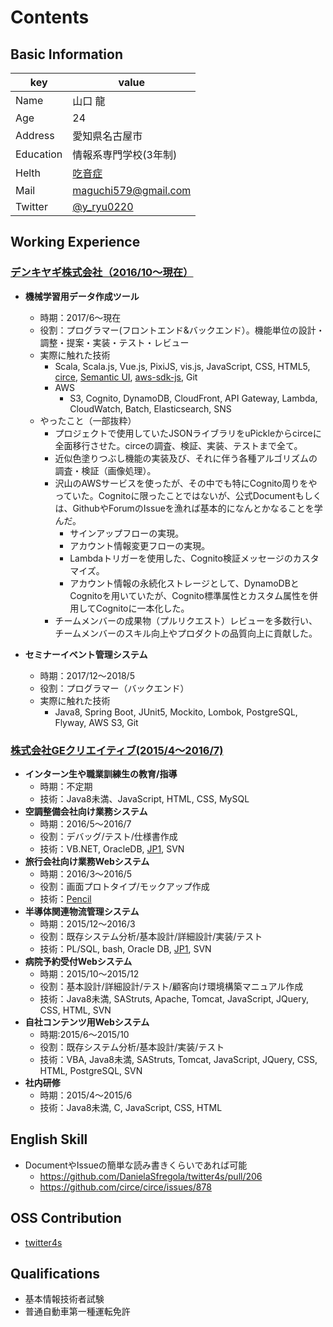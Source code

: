 # Contents
## Basic Information
|key|value|
|---|-----|
|Name|山口 龍|
|Age|24|
|Address|愛知県名古屋市|
|Education|情報系専門学校(3年制)|
|Helth|[吃音症](https://ja.wikipedia.org/wiki/%E5%90%83%E9%9F%B3%E7%97%87)
|Mail|maguchi579@gmail.com|
|Twitter|[@y_ryu0220](http://twitter.com/y_ryu0220)|

## Working Experience
### [デンキヤギ株式会社（2016/10〜現在）](https://www.denkiyagi.jp)
- **機械学習用データ作成ツール**
  - 時期：2017/6〜現在
  - 役割：プログラマー(フロントエンド&バックエンド）。機能単位の設計・調整・提案・実装・テスト・レビュー
  - 実際に触れた技術
    - Scala, Scala.js, Vue.js, PixiJS, vis.js, JavaScript, CSS, HTML5, [circe](https://github.com/circe), [Semantic UI](https://github.com/Semantic-Org/Semantic-UI), [aws-sdk-js](https://github.com/aws/aws-sdk-js), Git
    - AWS
      - S3, Cognito, DynamoDB, CloudFront, API Gateway, Lambda, CloudWatch, Batch, Elasticsearch, SNS
  - やったこと（一部抜粋）
    - プロジェクトで使用していたJSONライブラリをuPickleからcirceに全面移行させた。circeの調査、検証、実装、テストまで全て。
    - 近似色塗りつぶし機能の実装及び、それに伴う各種アルゴリズムの調査・検証（画像処理）。
    - 沢山のAWSサービスを使ったが、その中でも特にCognito周りをやっていた。Cognitoに限ったことではないが、公式Documentもしくは、GithubやForumのIssueを漁れば基本的になんとかなることを学んだ。
      - サインアップフローの実現。
      - アカウント情報変更フローの実現。
      - Lambdaトリガーを使用した、Cognito検証メッセージのカスタマイズ。
      - アカウント情報の永続化ストレージとして、DynamoDBとCognitoを用いていたが、Cognito標準属性とカスタム属性を併用してCognitoに一本化した。
    - チームメンバーの成果物（プルリクエスト）レビューを多数行い、チームメンバーのスキル向上やプロダクトの品質向上に貢献した。  
      
- **セミナーイベント管理システム**
  - 時期：2017/12〜2018/5
  - 役割：プログラマー（バックエンド）
  - 実際に触れた技術
    - Java8, Spring Boot, JUnit5, Mockito, Lombok, PostgreSQL, Flyway, AWS S3, Git
### [株式会社GEクリエイティブ(2015/4〜2016/7)](https://ge-creative.co.jp/)
- **インターン生や職業訓練生の教育/指導**
  - 時期：不定期
  - 技術：Java8未満、JavaScript, HTML, CSS, MySQL
- **空調整備会社向け業務システム**
  - 時期：2016/5〜2016/7
  - 役割：デバッグ/テスト/仕様書作成
  - 技術：VB.NET, OracleDB, [JP1](http://www.hitachi.co.jp/Prod/comp/soft1/jp1/), SVN 
- **旅行会社向け業務Webシステム** 
  - 時期：2016/3〜2016/5
  - 役割：画面プロトタイプ/モックアップ作成
  - 技術：[Pencil](http://pencil.evolus.vn/)
- **半導体関連物流管理システム**
  - 時期：2015/12〜2016/3
  - 役割：既存システム分析/基本設計/詳細設計/実装/テスト
  - 技術：PL/SQL, bash, Oracle DB, [JP1](http://www.hitachi.co.jp/Prod/comp/soft1/jp1/), SVN
- **病院予約受付Webシステム**
  - 時期：2015/10〜2015/12
  - 役割：基本設計/詳細設計/テスト/顧客向け環境構築マニュアル作成
  - 技術：Java8未満, SAStruts, Apache, Tomcat, JavaScript, JQuery, CSS, HTML, SVN
- **自社コンテンツ用Webシステム**
  - 時期:2015/6〜2015/10
  - 役割：既存システム分析/基本設計/実装/テスト
  - 技術：VBA, Java8未満, SAStruts, Tomcat, JavaScript, JQuery, CSS, HTML, PostgreSQL, SVN
- **社内研修**
  - 時期：2015/4〜2015/6
  - 技術：Java8未満, C, JavaScript, CSS, HTML
    
## English Skill
- DocumentやIssueの簡単な読み書きくらいであれば可能
  - https://github.com/DanielaSfregola/twitter4s/pull/206
  - https://github.com/circe/circe/issues/878
     
## OSS Contribution
- [twitter4s](https://github.com/DanielaSfregola/twitter4s)

## Qualifications
- 基本情報技術者試験
- 普通自動車第一種運転免許

